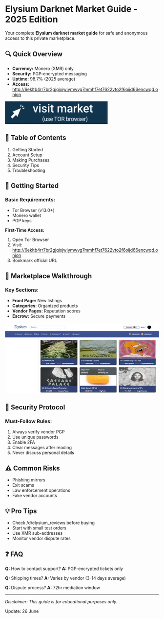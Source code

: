 # Elysium Darknet Market Guide - 2025 Edition

Your complete **Elysium darknet market guide** for safe and anonymous access to this private marketplace.

## 🔍 Quick Overview
- **Currency:** Monero (XMR) only
- **Security:** PGP-encrypted messaging
- **Uptime:** 98.7% (2025 average)
- **Access:** http://6ekltb4rr7br2gjqixjwiymwvg7mmhf7et7622vto2f6oijd66encwqd.onion

[![Elysium Market Interface Guide](/static/recent.webp)](http://6ekltb4rr7br2gjqixjwiymwvg7mmhf7et7622vto2f6oijd66encwqd.onion)


## 📖 Table of Contents
1. Getting Started
2. Account Setup
3. Making Purchases
4. Security Tips
5. Troubleshooting

## 🏁 Getting Started
### Basic Requirements:
- Tor Browser (v13.0+)
- Monero wallet
- PGP keys

**First-Time Access:**
1. Open Tor Browser
2. Visit: http://6ekltb4rr7br2gjqixjwiymwvg7mmhf7et7622vto2f6oijd66encwqd.onion
3. Bookmark official URL

## 🛒 Marketplace Walkthrough
### Key Sections:
- **Front Page:** New listings
- **Categories:** Organized products
- **Vendor Pages:** Reputation scores
- **Escrow:** Secure payments

[![Elysium Market Layout](/static/scale.webp)](http://6ekltb4rr7br2gjqixjwiymwvg7mmhf7et7622vto2f6oijd66encwqd.onion)

## 🔐 Security Protocol
### Must-Follow Rules:
1. Always verify vendor PGP
2. Use unique passwords
3. Enable 2FA
4. Clear messages after reading
5. Never discuss personal details

## ⚠️ Common Risks
- Phishing mirrors
- Exit scams
- Law enforcement operations
- Fake vendor accounts

## 💡 Pro Tips
- Check /d/elysium_reviews before buying
- Start with small test orders
- Use XMR sub-addresses
- Monitor vendor dispute rates

## ❓ FAQ
**Q:** How to contact support?
**A:** PGP-encrypted tickets only

**Q:** Shipping times?
**A:** Varies by vendor (3-14 days average)

**Q:** Dispute process?
**A:** 72hr mediation window

---

*Disclaimer: This guide is for educational purposes only.*
















Update:  26 June